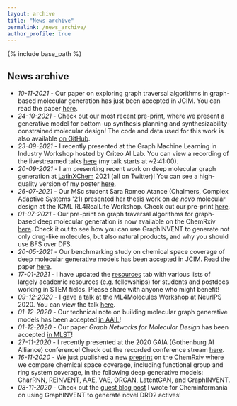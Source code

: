 ```yaml
---
layout: archive
title: "News archive"
permalink: /news_archive/
author_profile: true
---
```


{% include base_path %}

## News archive
* *10-11-2021* - Our paper on exploring graph traversal algorithms in graph-based molecular generation has just been accepted in JCIM. You can read the paper [here](https://doi.org/10.1021/acs.jcim.1c00777).
* *24-10-2021* - Check out our most recent [pre-print](https://arxiv.org/abs/2110.06389), where we present a generative model for bottom-up synthesis planning and synthesizability-constrained molecular design! The code and data used for this work is also available [on GitHub](https://github.com/wenhao-gao/SynNet). 
* *23-09-2021* - I recently presented at the Graph Machine Learning in Industry Workshop hosted by Criteo AI Lab. You can view a recording of the livestreamed talks [here](https://youtu.be/bLN1V5fZD2g) (my talk starts at ~2:41:00).
* *20-09-2021* - I am presenting recent work on deep molecular graph generation at [LatinXChem](https://www.latinxchem.org/) 2021 (all on Twitter)! You can see a high-quality version of my poster [here](https://youtu.be/Qw8nLMJ9Ptg).
* *26-07-2021* - Our MSc student Sara Romeo Atance (Chalmers, Complex Adaptive Systems '21) presented her thesis work on *de novo* molecular design at the ICML RL4RealLife Workshop. Check out our pre-print [here](https://doi.org/10.33774/chemrxiv-2021-9w3tc).
* *01-07-2021* - Our pre-print on graph traversal algorithms for graph-based deep molecular generation is now available on the ChemRxiv [here](https://chemrxiv.org/engage/chemrxiv/article-details/60dc7b3a9986aa5ca753e3a6). Check it out to see how you can use GraphINVENT to generate not only drug-like molecules, but also natural products, and why you should use BFS over DFS.
* *20-05-2021* - Our benchmarking study on chemical space coverage of deep molecular generative models has been accepted in JCIM. Read the paper [here](https://doi.org/10.1021/acs.jcim.0c01328).
* *17-01-2021* - I have updated the [resources](https://rociomer.github.io/resources/) tab with various lists of largely academic resources (e.g. fellowships) for students and postdocs working in STEM fields. Please share with anyone who might benefit!
* *09-12-2020* - I gave a talk at the ML4Molecules Workshop at NeurIPS 2020. You can view the talk [here](https://slideslive.com/38938184/applying-graph-neural-networks-to-molecular-design).
* *01-12-2020* - Our technical note on building molecular graph generative models has been accepted [in AAIL](https://doi.org/10.1002/ail2.18)!
* *01-12-2020* - Our paper *Graph Networks for Molecular Design* has been accepted [in MLST](https://doi.org/10.1088/2632-2153/abcf91)! 
* *27-11-2020* - I recently presented at the 2020 GAIA (Gothenburg AI Alliance) conference! Check out the recorded conference stream [here](https://www.youtube.com/watch?v=ljhtfrtuNqw&feature=youtu.be).
* *16-11-2020* - We just published a new [preprint](https://chemrxiv.org/articles/preprint/Comparative_Study_of_Deep_Generative_Models_on_Chemical_Space_Coverage/13234289) on the ChemRxiv where we compare chemical space coverage, including functional group and ring system coverage, in the following deep generative models: CharRNN, REINVENT, AAE, VAE, ORGAN, LatentGAN, and GraphINVENT.
* *08-11-2020* -  Check out the [guest blog post](http://www.cheminformania.com/using-graphinvent-to-generate-novel-drd2-actives/) I wrote for Cheminformania on using GraphINVENT to generate novel DRD2 actives!
